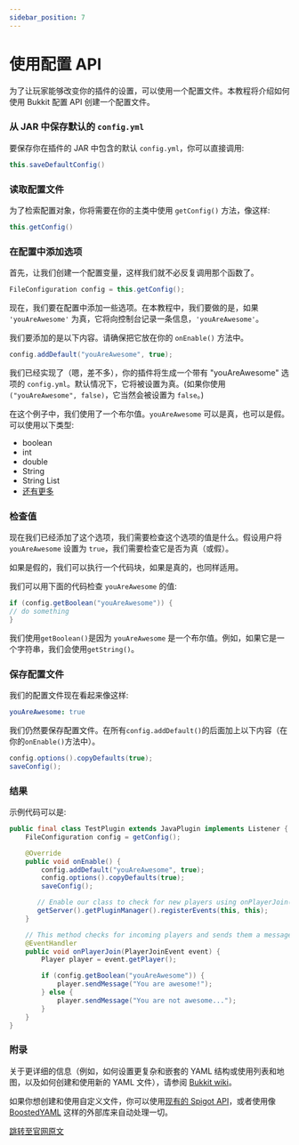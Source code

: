 ```yaml
---
sidebar_position: 7
---
```


# 使用配置 API

为了让玩家能够改变你的插件的设置，可以使用一个配置文件。本教程将介绍如何使用 Bukkit 配置 API 创建一个配置文件。

### 从 JAR 中保存默认的 `config.yml`

要保存你在插件的 JAR 中包含的默认 `config.yml`，你可以直接调用:

```java
this.saveDefaultConfig()
```

### 读取配置文件

为了检索配置对象，你将需要在你的主类中使用 `getConfig()` 方法，像这样:

```java
this.getConfig()
```

### 在配置中添加选项

首先，让我们创建一个配置变量，这样我们就不必反复调用那个函数了。

```java
FileConfiguration config = this.getConfig();
```

现在，我们要在配置中添加一些选项。在本教程中，我们要做的是，如果 `'youAreAwesome'` 为真，它将向控制台记录一条信息，`'youAreAwesome'`。

我们要添加的是以下内容。请确保把它放在你的 `onEnable()` 方法中。

```java
config.addDefault("youAreAwesome", true);
```

我们已经实现了（嗯，差不多），你的插件将生成一个带有 "youAreAwesome" 选项的 `config.yml`。默认情况下，它将被设置为真。(如果你使用 `("youAreAwesome", false)`，它当然会被设置为 `false`。)

在这个例子中，我们使用了一个布尔值。`youAreAwesome` 可以是真，也可以是假。可以使用以下类型:

- boolean
- int
- double
- String
- String List
- [还有更多](https://docs.oracle.com/javase/tutorial/java/nutsandbolts/datatypes.html)

### 检查值

现在我们已经添加了这个选项，我们需要检查这个选项的值是什么。假设用户将 `youAreAwesome` 设置为 `true`，我们需要检查它是否为真（或假）。

如果是假的，我们可以执行一个代码块，如果是真的，也同样适用。

我们可以用下面的代码检查 `youAreAwesome` 的值:

```java
if (config.getBoolean("youAreAwesome")) {
// do something
}
```

我们使用`getBoolean()`是因为 `youAreAwesome` 是一个布尔值。例如，如果它是一个字符串，我们会使用`getString()`。

### 保存配置文件

我们的配置文件现在看起来像这样:

```yaml
youAreAwesome: true
```

我们仍然要保存配置文件。在所有`config.addDefault()`的后面加上以下内容（在你的`onEnable()`方法中）。

```java
config.options().copyDefaults(true);
saveConfig();
```

### 结果

示例代码可以是:

```java linenums="1"
public final class TestPlugin extends JavaPlugin implements Listener {
    FileConfiguration config = getConfig();

    @Override
    public void onEnable() {
        config.addDefault("youAreAwesome", true);
        config.options().copyDefaults(true);
        saveConfig();

       // Enable our class to check for new players using onPlayerJoin()
       getServer().getPluginManager().registerEvents(this, this);
    }

    // This method checks for incoming players and sends them a message
    @EventHandler
    public void onPlayerJoin(PlayerJoinEvent event) {
        Player player = event.getPlayer();

        if (config.getBoolean("youAreAwesome")) {
            player.sendMessage("You are awesome!");
        } else {
            player.sendMessage("You are not awesome...");
        }
    }
}
```

### 附录

关于更详细的信息（例如，如何设置更复杂和嵌套的 YAML 结构或使用列表和地图，以及如何创建和使用新的 YAML 文件），请参阅 [Bukkit wiki](https://bukkit.fandom.com/wiki/Configuration_API_Reference)。

如果你想创建和使用自定义文件，你可以使用[现有的 Spigot API](../plugin-snippets/config-files.md)，或者使用像 [BoostedYAML](https://www.spigotmc.org/threads/%E2%9A%A1-boostedyaml-standalone-yaml-library-with-updater-and-comment-support-much-more-5min-setup-%E2%9A%A1.545585/) 这样的外部库来自动处理一切。

[跳转至官网原文](https://www.spigotmc.org/wiki/creating-a-config-file/)